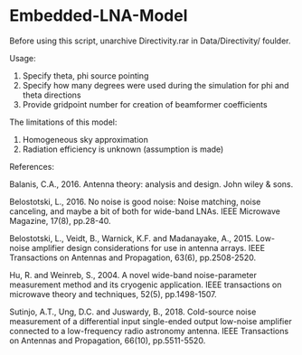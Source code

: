 # Embedded-LNA-Model

Before using this script, unarchive Directivity.rar in Data/Directivity/ foulder.

Usage:
1. Specify theta, phi source pointing
2. Specify how many degrees were used during the simulation for phi and theta directions
3. Provide gridpoint number for creation of beamformer coefficients

The limitations of this model:
1. Homogeneous sky approximation
2. Radiation efficiency is unknown (assumption is made)

References:

Balanis, C.A., 2016. Antenna theory: analysis and design. John wiley & sons.

Belostotski, L., 2016. No noise is good noise: Noise matching, noise canceling, and maybe a bit of both for wide-band LNAs. IEEE Microwave Magazine, 17(8), pp.28-40.

Belostotski, L., Veidt, B., Warnick, K.F. and Madanayake, A., 2015. Low-noise amplifier design considerations for use in antenna arrays. IEEE Transactions on Antennas and Propagation, 63(6), pp.2508-2520.

Hu, R. and Weinreb, S., 2004. A novel wide-band noise-parameter measurement method and its cryogenic application. IEEE transactions on microwave theory and techniques, 52(5), pp.1498-1507.

Sutinjo, A.T., Ung, D.C. and Juswardy, B., 2018. Cold-source noise measurement of a differential input single-ended output low-noise amplifier connected to a low-frequency radio astronomy antenna. IEEE Transactions on Antennas and Propagation, 66(10), pp.5511-5520.

